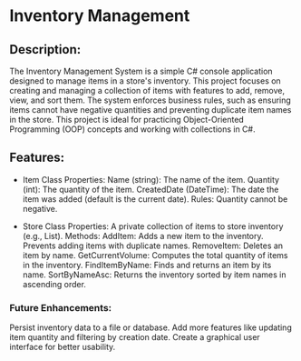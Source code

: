 # Inventory Management
## Description:
The Inventory Management System is a simple C# console application designed to manage items in a store's inventory. This project focuses on creating and managing a collection of items with features to add, remove, view, and sort them. The system enforces business rules, such as ensuring items cannot have negative quantities and preventing duplicate item names in the store.
This project is ideal for practicing Object-Oriented Programming (OOP) concepts and working with collections in C#.

 ## Features:
- Item Class
Properties:
Name (string): The name of the item.
Quantity (int): The quantity of the item.
CreatedDate (DateTime): The date the item was added (default is the current date).
Rules:
Quantity cannot be negative.

- Store Class
Properties:
A private collection of items to store inventory (e.g., List<Item>).
Methods:
AddItem: Adds a new item to the inventory.
Prevents adding items with duplicate names.
RemoveItem: Deletes an item by name.
GetCurrentVolume: Computes the total quantity of items in the inventory.
FindItemByName: Finds and returns an item by its name.
SortByNameAsc: Returns the inventory sorted by item names in ascending order.

### Future Enhancements:
Persist inventory data to a file or database.
Add more features like updating item quantity and filtering by creation date.
Create a graphical user interface for better usability.
